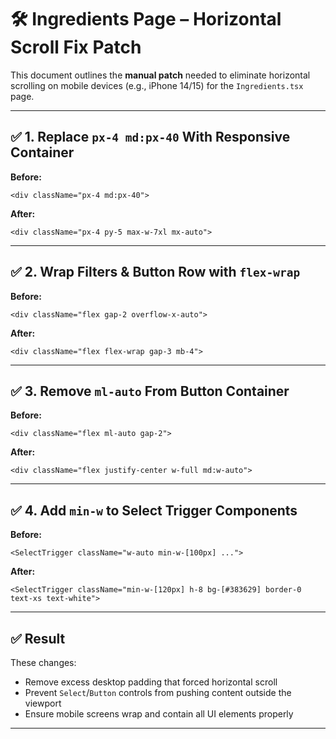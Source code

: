 # 🛠 Ingredients Page – Horizontal Scroll Fix Patch

This document outlines the **manual patch** needed to eliminate horizontal scrolling on mobile devices (e.g., iPhone 14/15) for the `Ingredients.tsx` page.

---

## ✅ 1. Replace `px-4 md:px-40` With Responsive Container

**Before:**
```tsx
<div className="px-4 md:px-40">
```

**After:**
```tsx
<div className="px-4 py-5 max-w-7xl mx-auto">
```

---

## ✅ 2. Wrap Filters & Button Row with `flex-wrap`

**Before:**
```tsx
<div className="flex gap-2 overflow-x-auto">
```

**After:**
```tsx
<div className="flex flex-wrap gap-3 mb-4">
```

---

## ✅ 3. Remove `ml-auto` From Button Container

**Before:**
```tsx
<div className="flex ml-auto gap-2">
```

**After:**
```tsx
<div className="flex justify-center w-full md:w-auto">
```

---

## ✅ 4. Add `min-w` to Select Trigger Components

**Before:**
```tsx
<SelectTrigger className="w-auto min-w-[100px] ...">
```

**After:**
```tsx
<SelectTrigger className="min-w-[120px] h-8 bg-[#383629] border-0 text-xs text-white">
```

---

## ✅ Result

These changes:
- Remove excess desktop padding that forced horizontal scroll
- Prevent `Select`/`Button` controls from pushing content outside the viewport
- Ensure mobile screens wrap and contain all UI elements properly

---

